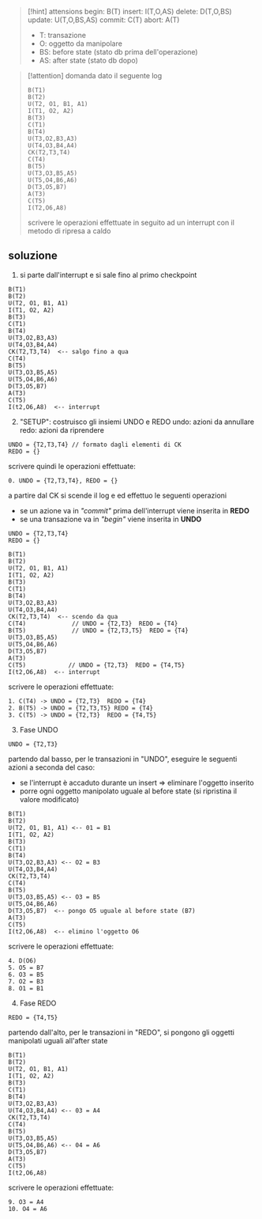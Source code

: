 > [!hint] attensions
> begin: B(T)
> insert: I(T,O,AS)
> delete: D(T,O,BS)
> update: U(T,O,BS,AS)
> commit: C(T)
> abort: A(T)
> 
> - T: transazione
> - O: oggetto da manipolare
> - BS: before state (stato db prima dell'operazione)
> - AS: after state (stato db dopo)

> [!attention] domanda
> dato il seguente log
> ```
> B(T1)
> B(T2)
> U(T2, O1, B1, A1)
> I(T1, O2, A2)
> B(T3)
> C(T1)
> B(T4)
> U(T3,O2,B3,A3)
> U(T4,O3,B4,A4)
> CK(T2,T3,T4)
> C(T4)
> B(T5)
> U(T3,O3,B5,A5)
> U(T5,O4,B6,A6)
> D(T3,O5,B7)
> A(T3)
> C(T5)
> I(T2,O6,A8)
> ```
> scrivere le operazioni effettuate in seguito ad un interrupt con il metodo di ripresa a caldo

## soluzione
1. si parte dall'interrupt e si sale fino al primo checkpoint
```
B(T1)
B(T2)
U(T2, O1, B1, A1)
I(T1, O2, A2)
B(T3)
C(T1)
B(T4)
U(T3,O2,B3,A3)
U(T4,O3,B4,A4)
CK(T2,T3,T4)  <-- salgo fino a qua
C(T4)
B(T5)
U(T3,O3,B5,A5)
U(T5,O4,B6,A6)
D(T3,O5,B7)
A(T3)
C(T5)
I(t2,O6,A8)  <-- interrupt
```


2. "SETUP": costruisco gli insiemi UNDO e REDO
undo: azioni da annullare
redo: azioni da riprendere

```
UNDO = {T2,T3,T4} // formato dagli elementi di CK
REDO = {}
```

scrivere quindi le operazioni effettuate:
```
0. UNDO = {T2,T3,T4}, REDO = {}
```

a partire dal CK si scende il log e ed effettuo le seguenti operazioni
- se un azione va in *"commit"* prima dell'interrupt viene inserita in **REDO**
- se una transazione va in *"begin"* viene inserita in **UNDO**

```
UNDO = {T2,T3,T4}
REDO = {}

B(T1)
B(T2)
U(T2, O1, B1, A1)
I(T1, O2, A2)
B(T3)
C(T1)
B(T4)
U(T3,O2,B3,A3)
U(T4,O3,B4,A4)
CK(T2,T3,T4)  <-- scendo da qua
C(T4)             // UNDO = {T2,T3}  REDO = {T4}
B(T5)             // UNDO = {T2,T3,T5}  REDO = {T4}
U(T3,O3,B5,A5)
U(T5,O4,B6,A6)
D(T3,O5,B7)
A(T3)
C(T5)            // UNDO = {T2,T3}  REDO = {T4,T5}
I(t2,O6,A8)  <-- interrupt

```

scrivere le operazioni effettuate:
```
1. C(T4) -> UNDO = {T2,T3}  REDO = {T4}
2. B(T5) -> UNDO = {T2,T3,T5} REDO = {T4}
3. C(T5) -> UNDO = {T2,T3}  REDO = {T4,T5}
```


3. Fase UNDO
```
UNDO = {T2,T3}
```
partendo dal basso, per le transazioni in "UNDO", eseguire le seguenti azioni a seconda del caso:
- se l'interrupt è accaduto durante un insert => eliminare l'oggetto inserito
- porre ogni oggetto manipolato uguale al before state (si ripristina il valore modificato)

```
B(T1)
B(T2)
U(T2, O1, B1, A1) <-- 01 = B1
I(T1, O2, A2)
B(T3)
C(T1)
B(T4)
U(T3,O2,B3,A3) <-- O2 = B3
U(T4,O3,B4,A4)
CK(T2,T3,T4)
C(T4)
B(T5)
U(T3,O3,B5,A5) <-- O3 = B5
U(T5,O4,B6,A6)
D(T3,O5,B7)  <-- pongo O5 uguale al before state (B7)
A(T3)
C(T5)            
I(t2,O6,A8)  <-- elimino l'oggetto O6
```

scrivere le operazioni effettuate:
```
4. D(O6)
5. O5 = B7
6. O3 = B5
7. O2 = B3
8. O1 = B1
```

4. Fase REDO
```
REDO = {T4,T5}
```
partendo dall'alto, per le transazioni in "REDO", si pongono gli oggetti manipolati uguali all'after state

```
B(T1)
B(T2)
U(T2, O1, B1, A1)
I(T1, O2, A2)
B(T3)
C(T1)
B(T4)
U(T3,O2,B3,A3)
U(T4,O3,B4,A4) <-- 03 = A4
CK(T2,T3,T4)
C(T4)
B(T5)
U(T3,O3,B5,A5)
U(T5,O4,B6,A6) <-- 04 = A6
D(T3,O5,B7)
A(T3)
C(T5)            
I(t2,O6,A8)
```

scrivere le operazioni effettuate:
```
9. O3 = A4
10. O4 = A6
```
